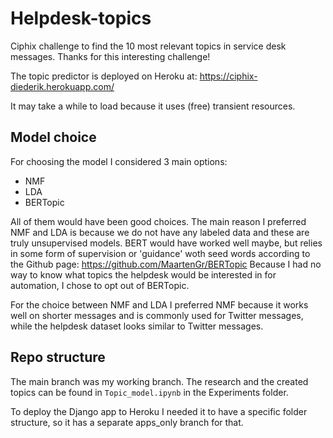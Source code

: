# Helpdesk-topics
Ciphix challenge to find the 10 most relevant topics in service desk messages.
Thanks for this interesting challenge!

The topic predictor is deployed on Heroku at:
https://ciphix-diederik.herokuapp.com/

It may take a while to load because it uses (free) transient resources.

## Model choice

For choosing the model I considered 3 main options:

- NMF
- LDA
- BERTopic

All of them would have been good choices. The main reason I preferred NMF and LDA is because
we do not have any labeled data and these are truly unsupervised models.
BERT would have worked well maybe, but relies in some form of supervision or 'guidance' woth seed words according to the Github page:
https://github.com/MaartenGr/BERTopic
Because I had no way to know what topics the helpdesk would be interested in for automation, I chose to opt out of BERTopic.

For the choice between NMF and LDA I preferred NMF because it works well on shorter messages and is commonly used for Twitter messages, while the helpdesk dataset looks similar to Twitter messages.

## Repo structure

The main branch was my working branch. The research and the created topics can be found in  `Topic_model.ipynb` in the Experiments folder.

To deploy the Django app to Heroku I needed it to have a specific folder structure, so it has a separate apps_only branch for that.

